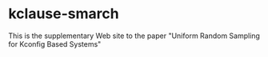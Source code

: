 # kclause-smarch
This is the supplementary Web site to the paper "Uniform Random Sampling for Kconfig Based Systems"
